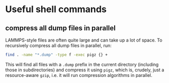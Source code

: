 # Useful shell commands

## compress all dump files in parallel

LAMMPS-style files are often quite large and can take up a lot of space. To recursively compress all dump files in parallel, run:

```bash
find . -name "*.dump" -type f -exec pigz {} +
```

This will find all files with a `.dump` prefix in the current directory (including those in subdirectories) and compress it using `pigz`, which is, crudely, just a resource-aware `gzip`, i.e. it will run compression algorithms in parallel.